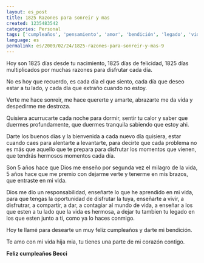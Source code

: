 ```yaml
---
layout: es_post
title: 1825 Razones para sonreir y mas
created: 1235483542
categories: Personal
tags: ['cumpleaños', 'pensamiento', 'amor', 'bendición', 'legado', 'vida', 'milagro']
language: es
permalink: es/2009/02/24/1825-razones-para-sonreir-y-mas-9
---
```

<p>Hoy son 1825 d&iacute;as desde tu nacimiento, 1825 d&iacute;as de felicidad, 1825 d&iacute;as multiplicados por muchas razones para disfrutar cada d&iacute;a.</p>

<p>No es hoy que recuerdo, es cada d&iacute;a el que siento, cada d&iacute;a que deseo estar a tu lado, y cada d&iacute;a que extra&ntilde;o cuando no estoy.</p>
<p>Verte me hace sonreir, me hace quererte y amarte, abrazarte me da vida y despedirme me destroza.</p>
<p>Quisiera acurrucarte cada noche para dormir, sentir tu calor y saber que duermes profundamente, que duermes tranquila sabiendo que estoy ahi.</p>
<p>Darte los buenos d&iacute;as y la bienvenida a cada nuevo d&iacute;a quisiera, estar cuando caes para alentarte a levantarte, para decirte que cada problema no es m&aacute;s que aquello que te prepara para disfrutar los momentos que vienen, que tendr&aacute;s hermosos momentos cada d&iacute;a.</p>
<p>Son 5 a&ntilde;os hace que Dios me ense&ntilde;o por segunda vez el milagro de la vida, 5 a&ntilde;os hace que me premio con dejarme verte y tenerme en mis brazos, que entraste en mi vida.</p>
<p>Dios me dio un responsabilidad, ense&ntilde;arte lo que he aprendido en mi vida, para que tengas la oportunidad de disfrutar la tuya, ense&ntilde;arte a vivir, a disfrutrar, a compartir, a dar, a contagiar al mundo de vida, a ense&ntilde;ar a los que esten a tu lado que la vida es hermosa, a dejar tu tambien tu legado en los que esten junto a ti, como ya lo haces conmigo.</p>
<p>Hoy te llam&eacute; para desearte un muy feliz cumplea&ntilde;os y darte mi bendici&oacute;n.</p>
<p>Te amo con mi vida hija mia, tu tienes una parte de mi coraz&oacute;n contigo.</p>
<p><strong>Feliz cumplea&ntilde;os Becci</strong></p>
